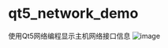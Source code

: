 # qt5_network_demo
使用Qt5网络编程显示主机网络接口信息
![image](https://github.com/user-attachments/assets/061b316d-d983-4667-9b59-9955755abf03)
